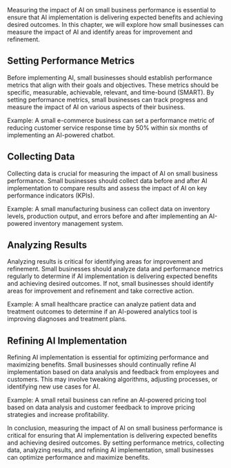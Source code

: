 
Measuring the impact of AI on small business performance is essential to ensure that AI implementation is delivering expected benefits and achieving desired outcomes. In this chapter, we will explore how small businesses can measure the impact of AI and identify areas for improvement and refinement.

Setting Performance Metrics
---------------------------

Before implementing AI, small businesses should establish performance metrics that align with their goals and objectives. These metrics should be specific, measurable, achievable, relevant, and time-bound (SMART). By setting performance metrics, small businesses can track progress and measure the impact of AI on various aspects of their business.

Example: A small e-commerce business can set a performance metric of reducing customer service response time by 50% within six months of implementing an AI-powered chatbot.

Collecting Data
---------------

Collecting data is crucial for measuring the impact of AI on small business performance. Small businesses should collect data before and after AI implementation to compare results and assess the impact of AI on key performance indicators (KPIs).

Example: A small manufacturing business can collect data on inventory levels, production output, and errors before and after implementing an AI-powered inventory management system.

Analyzing Results
-----------------

Analyzing results is critical for identifying areas for improvement and refinement. Small businesses should analyze data and performance metrics regularly to determine if AI implementation is delivering expected benefits and achieving desired outcomes. If not, small businesses should identify areas for improvement and refinement and take corrective action.

Example: A small healthcare practice can analyze patient data and treatment outcomes to determine if an AI-powered analytics tool is improving diagnoses and treatment plans.

Refining AI Implementation
--------------------------

Refining AI implementation is essential for optimizing performance and maximizing benefits. Small businesses should continually refine AI implementation based on data analysis and feedback from employees and customers. This may involve tweaking algorithms, adjusting processes, or identifying new use cases for AI.

Example: A small retail business can refine an AI-powered pricing tool based on data analysis and customer feedback to improve pricing strategies and increase profitability.

In conclusion, measuring the impact of AI on small business performance is critical for ensuring that AI implementation is delivering expected benefits and achieving desired outcomes. By setting performance metrics, collecting data, analyzing results, and refining AI implementation, small businesses can optimize performance and maximize benefits.
